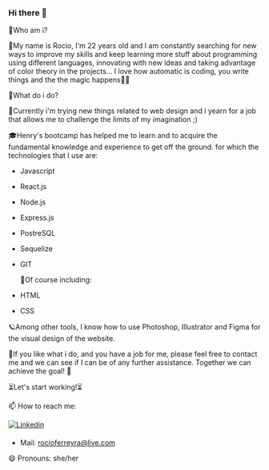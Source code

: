 ### Hi there 👋

 💟Who am i?
 
 🦋My name is Rocio, I'm 22 years old and I am constantly searching for new ways to improve my skills and keep learning more stuff about programming using different languages, innovating with new ideas and taking advantage of color theory in the projects...  I love how automatic is coding, you write things and the the magic happens😵‍💫

 💟What do i do?

 🚨Currently i'm trying new things related to web design and i yearn for a job that allows me to challenge the limits of my imagination ;)
 
 🎓Henry's bootcamp has helped me to learn and to acquire the fundamental knowledge and experience to get off the ground. for which the technologies that I use are:
 - Javascript 
 - React.js
 - Node.js
 - Express.js
 - PostreSQL
 - Sequelize
 - GIT
   
   🌸Of course including:
   
 - HTML
 - CSS
 
  🪐Among other tools, I know how to use Photoshop, Illustrator and Figma for the visual design of the website. 

 💌If you like what i do, and you have a job for me, please feel free to contact me and we can see if I can be of any further assistance. Together we can achieve the goal! 🚀
 
 ⏳Let's start working!⏳
 
📫 How to reach me: 

<a href="www.linkedin.com/in/rocio-ferreyra-aguirrebengoa" target="_blank">
<img src=https://img.shields.io/badge/Linkedin-%2324292e.svg?&style=for-the-badge&logo=Linkedin&logoColor=white alt=Linkedin style="margin-bottom: 5px;" />
</a>

- Mail: rocioferreyra@live.com

😄 Pronouns: she/her
